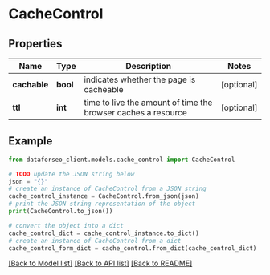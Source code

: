 # CacheControl


## Properties

Name | Type | Description | Notes
------------ | ------------- | ------------- | -------------
**cachable** | **bool** | indicates whether the page is cacheable | [optional] 
**ttl** | **int** | time to live the amount of time the browser caches a resource | [optional] 

## Example

```python
from dataforseo_client.models.cache_control import CacheControl

# TODO update the JSON string below
json = "{}"
# create an instance of CacheControl from a JSON string
cache_control_instance = CacheControl.from_json(json)
# print the JSON string representation of the object
print(CacheControl.to_json())

# convert the object into a dict
cache_control_dict = cache_control_instance.to_dict()
# create an instance of CacheControl from a dict
cache_control_form_dict = cache_control.from_dict(cache_control_dict)
```
[[Back to Model list]](../README.md#documentation-for-models) [[Back to API list]](../README.md#documentation-for-api-endpoints) [[Back to README]](../README.md)


